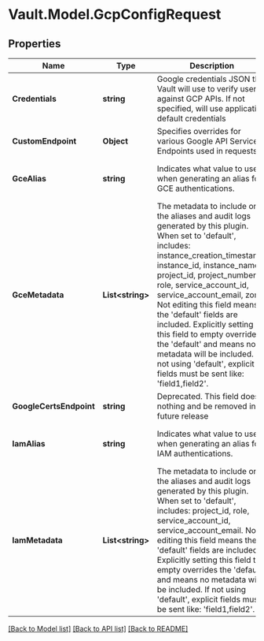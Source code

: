 # Vault.Model.GcpConfigRequest

## Properties

Name | Type | Description | Notes
------------ | ------------- | ------------- | -------------
**Credentials** | **string** | Google credentials JSON that Vault will use to verify users against GCP APIs. If not specified, will use application default credentials | [optional] 
**CustomEndpoint** | **Object** | Specifies overrides for various Google API Service Endpoints used in requests. | [optional] 
**GceAlias** | **string** | Indicates what value to use when generating an alias for GCE authentications. | [optional] [default to "role_id"]
**GceMetadata** | **List&lt;string&gt;** | The metadata to include on the aliases and audit logs generated by this plugin. When set to &#39;default&#39;, includes: instance_creation_timestamp, instance_id, instance_name, project_id, project_number, role, service_account_id, service_account_email, zone. Not editing this field means the &#39;default&#39; fields are included. Explicitly setting this field to empty overrides the &#39;default&#39; and means no metadata will be included. If not using &#39;default&#39;, explicit fields must be sent like: &#39;field1,field2&#39;. | [optional] 
**GoogleCertsEndpoint** | **string** | Deprecated. This field does nothing and be removed in a future release | [optional] 
**IamAlias** | **string** | Indicates what value to use when generating an alias for IAM authentications. | [optional] [default to "role_id"]
**IamMetadata** | **List&lt;string&gt;** | The metadata to include on the aliases and audit logs generated by this plugin. When set to &#39;default&#39;, includes: project_id, role, service_account_id, service_account_email. Not editing this field means the &#39;default&#39; fields are included. Explicitly setting this field to empty overrides the &#39;default&#39; and means no metadata will be included. If not using &#39;default&#39;, explicit fields must be sent like: &#39;field1,field2&#39;. | [optional] 

[[Back to Model list]](../README.md#documentation-for-models) [[Back to API list]](../README.md#documentation-for-api-endpoints) [[Back to README]](../README.md)

